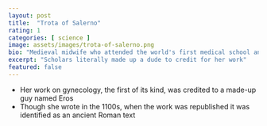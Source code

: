 ```yaml
---
layout: post
title:  "Trota of Salerno"
rating: 1
categories: [ science ]
image: assets/images/trota-of-salerno.png
bio: "Medieval midwife who attended the world's first medical school and published the first text on gynecology"
excerpt: "Scholars literally made up a dude to credit for her work"
featured: false
---
```


- Her work on gynecology, the first of its kind, was credited to a made-up guy named Eros
- Though she wrote in the 1100s, when the work was republished it was identified as an ancient Roman text

